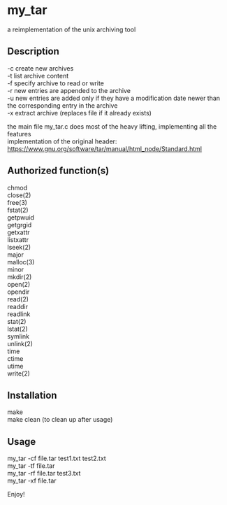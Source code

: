 # my_tar
a reimplementation of the unix archiving tool

## Description
-c create new archives  
-t list archive content  
-f specify archive to read or write  
-r new entries are appended to the archive  
-u new entries are added only if they have a modification date newer than the corresponding entry in the archive  
-x extract archive (replaces file if it already exists)  

the main file my_tar.c does most of the heavy lifting, implementing all the features  
implementation of the original header: https://www.gnu.org/software/tar/manual/html_node/Standard.html  

## Authorized function(s)
chmod  
close(2)  
free(3)  
fstat(2)  
getpwuid  
getgrgid  
getxattr  
listxattr  
lseek(2)  
major  
malloc(3)  
minor  
mkdir(2)  
open(2)  
opendir  
read(2)  
readdir  
readlink  
stat(2)  
lstat(2)  
symlink  
unlink(2)  
time  
ctime  
utime  
write(2)  

## Installation
make  
make clean (to clean up after usage)

## Usage
my_tar -cf file.tar test1.txt test2.txt  
my_tar -tf file.tar  
my_tar -rf file.tar test3.txt  
my_tar -xf file.tar  

Enjoy!
